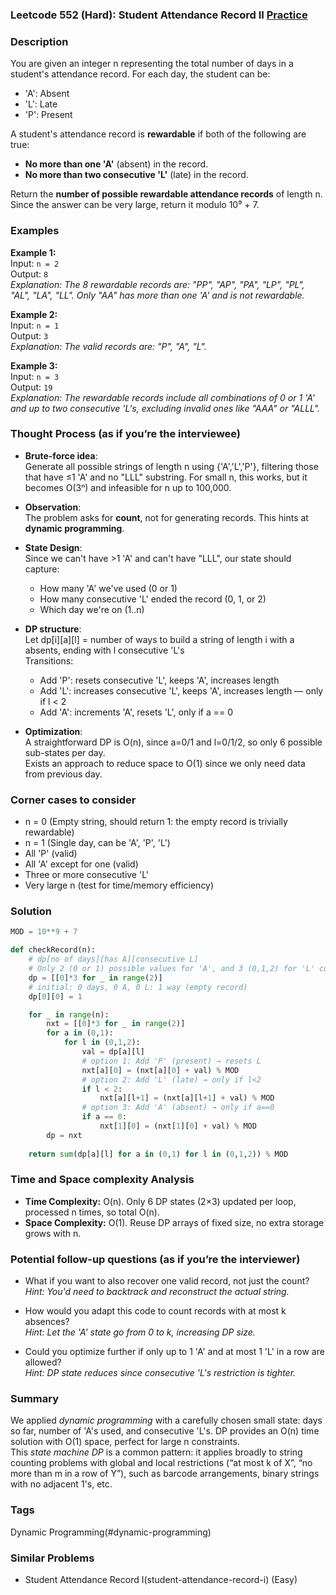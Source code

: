 ### Leetcode 552 (Hard): Student Attendance Record II [Practice](https://leetcode.com/problems/student-attendance-record-ii)

### Description  
You are given an integer n representing the total number of days in a student's attendance record. For each day, the student can be:
- 'A': Absent
- 'L': Late
- 'P': Present

A student's attendance record is **rewardable** if both of the following are true:
- **No more than one 'A'** (absent) in the record.
- **No more than two consecutive 'L'** (late) in the record.

Return the **number of possible rewardable attendance records** of length n. Since the answer can be very large, return it modulo 10⁹ + 7.

### Examples  

**Example 1:**  
Input: `n = 2`  
Output: `8`  
*Explanation: The 8 rewardable records are: "PP", "AP", "PA", "LP", "PL", "AL", "LA", "LL". Only "AA" has more than one 'A' and is not rewardable.*

**Example 2:**  
Input: `n = 1`  
Output: `3`  
*Explanation: The valid records are: "P", "A", "L".*

**Example 3:**  
Input: `n = 3`  
Output: `19`  
*Explanation: The rewardable records include all combinations of 0 or 1 'A' and up to two consecutive 'L's, excluding invalid ones like "AAA" or "ALLL".*

### Thought Process (as if you’re the interviewee)  
- **Brute-force idea**:  
  Generate all possible strings of length n using {'A','L','P'}, filtering those that have ≤1 'A' and no "LLL" substring. For small n, this works, but it becomes O(3ⁿ) and infeasible for n up to 100,000.

- **Observation**:  
  The problem asks for **count**, not for generating records. This hints at **dynamic programming**.

- **State Design**:  
  Since we can't have >1 'A' and can't have "LLL", our state should capture:
  - How many 'A' we've used (0 or 1)
  - How many consecutive 'L' ended the record (0, 1, or 2)
  - Which day we're on (1..n)

- **DP structure**:  
  Let dp[i][a][l] = number of ways to build a string of length i with a absents, ending with l consecutive 'L's  
  Transitions:
  - Add 'P': resets consecutive 'L', keeps 'A', increases length
  - Add 'L': increases consecutive 'L', keeps 'A', increases length — only if l < 2
  - Add 'A': increments 'A', resets 'L', only if a == 0

- **Optimization**:  
  A straightforward DP is O(n), since a=0/1 and l=0/1/2, so only 6 possible sub-states per day.  
  Exists an approach to reduce space to O(1) since we only need data from previous day.

### Corner cases to consider  
- n = 0 (Empty string, should return 1: the empty record is trivially rewardable)
- n = 1 (Single day, can be 'A', 'P', 'L')
- All 'P' (valid)
- All 'A' except for one (valid)
- Three or more consecutive 'L'
- Very large n (test for time/memory efficiency)

### Solution

```python
MOD = 10**9 + 7

def checkRecord(n):
    # dp[no of days][has A][consecutive L]
    # Only 2 (0 or 1) possible values for 'A', and 3 (0,1,2) for 'L' count
    dp = [[0]*3 for _ in range(2)]
    # initial: 0 days, 0 A, 0 L: 1 way (empty record)
    dp[0][0] = 1

    for _ in range(n):
        nxt = [[0]*3 for _ in range(2)]
        for a in (0,1):
            for l in (0,1,2):
                val = dp[a][l]
                # option 1: Add 'P' (present) → resets L
                nxt[a][0] = (nxt[a][0] + val) % MOD
                # option 2: Add 'L' (late) → only if l<2
                if l < 2:
                    nxt[a][l+1] = (nxt[a][l+1] + val) % MOD
                # option 3: Add 'A' (absent) → only if a==0
                if a == 0:
                    nxt[1][0] = (nxt[1][0] + val) % MOD
        dp = nxt
    
    return sum(dp[a][l] for a in (0,1) for l in (0,1,2)) % MOD
```

### Time and Space complexity Analysis  

- **Time Complexity:** O(n). Only 6 DP states (2×3) updated per loop, processed n times, so total O(n).
- **Space Complexity:** O(1). Reuse DP arrays of fixed size, no extra storage grows with n.

### Potential follow-up questions (as if you’re the interviewer)  

- What if you want to also recover one valid record, not just the count?  
  *Hint: You'd need to backtrack and reconstruct the actual string.*

- How would you adapt this code to count records with at most k absences?  
  *Hint: Let the 'A' state go from 0 to k, increasing DP size.*

- Could you optimize further if only up to 1 'A' and at most 1 'L' in a row are allowed?  
  *Hint: DP state reduces since consecutive 'L's restriction is tighter.*

### Summary
We applied *dynamic programming* with a carefully chosen small state: days so far, number of 'A's used, and consecutive 'L's.
DP provides an O(n) time solution with O(1) space, perfect for large n constraints.  
This *state machine DP* is a common pattern: it applies broadly to string counting problems with global and local restrictions (“at most k of X”, “no more than m in a row of Y”), such as barcode arrangements, binary strings with no adjacent 1's, etc.

### Tags
Dynamic Programming(#dynamic-programming)

### Similar Problems
- Student Attendance Record I(student-attendance-record-i) (Easy)